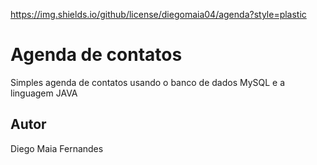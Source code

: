 https://img.shields.io/github/license/diegomaia04/agenda?style=plastic
# Agenda de contatos
Simples agenda de contatos usando o banco de dados MySQL e a linguagem JAVA 
## Autor
Diego Maia Fernandes 
